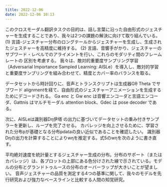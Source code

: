 ```yaml
---
title: 2022-12-06
date: 2022-12-06 10:13
---
```

このクロスモーダル翻訳タスクの目的は、話し言葉に沿った自由形式のジェスチャーを生成することであり、我々は2つの課題の解決に向けて取り組んでいる。
(1) 言語-ジェスチャー分布のロングテールからジェスチャーを生成し、生成されたジェスチャーを高精度に維持する。
(2) 言語、音響手がかり、ジェスチャーのサブワード・レベルでのアライメントを行い、これらのモダリティ間のフレームレートの 区別を考慮する。
我々は、敵対的重要度サンプリング学習（Adversarial Importance Sampled Learning: AISLe）を導入し、敵対的学習と重要度サンプリングを組み合わせて、精度とカバー率のバランスを取る。

データセットから時計回りに、音声とトランスクリプトは生成器Gθ Theta でサブワード alignmentを経て、自由形式のジェスチャーアニメーションを生成するためにデコードされる。
Ga enc と Gw enc は音響エンコーダと言語エンコーダ、Gattnis はマルチモーダル attention block、Gdec は pose decoder である。

次に、AISLeは識別器Dη伊塔 の出力に基づいてデータセットの重み付きサンプラーを更新し、ループを完了させる。
カバレッジを向上させるために、学習された分布pが基礎となる分布pdataの良い近似であることを確認したい。
識別器Dηの出力を計算することによりwηを推定する。式5のwηを次のように書き直す。

平均絶対速度を統計量とするジェスチャー生成の分布。分布のサポート（またはカバレッジ）は、各プロットの上部にある色分けされた線で示されている。モデルの分布とグランドトゥルースの分布のオーバーラップが大きいことが望ましい。
音声ジェスチャーの品質を測定する4つの基準に関して、我々のモデルを先行研究および強力なベースラインと比較する人間の知覚研究。


